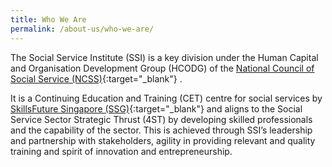 ```yaml
---
title: Who We Are
permalink: /about-us/who-we-are/
---
```


The Social Service Institute (SSI) is a key division under the Human Capital and Organisation Development Group (HCODG) of the  [National Council of Social Service (NCSS)](http://www.ncss.gov.sg/Who-We-Are/Our-Organisation){:target="_blank"}   .

It is a Continuing Education and Training (CET) centre for social services by  [SkillsFuture Singapore (SSG)](http://www.skillsfuture.sg/){:target="_blank"}     and aligns to the Social Service Sector Strategic Thrust (4ST) by developing skilled professionals and the capability of the sector. This is achieved through SSI’s leadership and partnership with stakeholders, agility in providing relevant and quality training and spirit of innovation and entrepreneurship.

<!--![Organization Chart](/images/Organisation-Chart.png)-->
